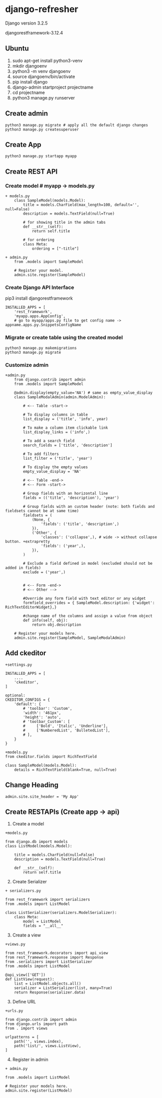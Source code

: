 # django-refresher

Django version 3.2.5

djangorestframework-3.12.4

## Ubuntu

1. sudo apt-get install python3-venv
2. mkdir djangoenv
3. python3 -m venv djangoenv
4. source djangoenv/bin/activate
5. pip install django
6. django-admin startproject projectname
7. cd projectname
8. python3 manage.py runserver

## Create admin

```
python3 manage.py migrate # apply all the default django changes
python3 manage.py createsuperuser
```

## Create App

`python3 manage.py startapp myapp`

## Create REST API

### Create model # myapp -> models.py

```
+ models.py
    class SampleModel(models.Model):
        title = models.CharField(max_length=100, default='', null=False)
        description = models.TextField(null=True)

        # for showing title in the admin tabs
        def __str__(self):
            return self.title

        # for ordering
        class Meta:
            ordering = ["-title"]

+ admin.py
    from .models import SampleModel

    # Register your model.
    admin.site.register(SampleModel)
```

### Create Django API Interface

pip3 install djangorestframework

```
INSTALLED_APPS = [
    'rest_framework',
    'myapp.apps.AppConfig',
    # go to myapp/apps.py file to get config name -> appname.apps.py.SnippetsConfigName
```

### Migrate or create table using the created model

```
python3 manage.py makemigrations
python3 manage.py migrate
```

### Customize admin

```
+admin.py
    from django.contrib import admin
    from .models import SampleModel

    @admin.display(empty_value='NA') # same as empty_value_display
    class SampleModalAdmin(admin.ModelAdmin):

        # <-- Table -start->

        # To display columns in table
        list_display = ('title', 'info', year)

        # To make a column item clickable link
        list_display_links = ('info',)

        # To add a search field
        search_fields = ['title', 'description']

        # To add filters
        list_filter = ('title', 'year')

        # To display the empty values
        empty_value_display = 'NA'

        # <-- Table -end->
        # <-- Form -start->

        # Group fields with an horizontal line
        fields = (('title', 'description'), 'year')

        # Group fields with an custom header (note: both fields and fieldsets cannot be at same time)
        fieldsets = (
            (None, {
                'fields': ('title', 'description',)
            }),
            ('Other', {
                'classes': ('collapse',), # wide -> without collapse button. +extrapretty
                'fields': ('year',),
            }),
        )

        # Exclude a field defined in model (excluded should not be added in fields)
        exclude = ('year',)


        # <-- Form -end->
        # <-- Other -->

        #Override any form field with text editor or any widget
        formfield_overrides = { SampleModel.description: {'widget': RichTextEditorWidget},}

        #change name of the columns and assign a value from object
        def info(self, obj):
            return obj.description

    # Register your models here.
    admin.site.register(SampleModel, SampleModalAdmin)
```

## Add ckeditor

```
+settings.py

INSTALLED_APPS = [
    ....
    'ckeditor',
]

optional:
CKEDITOR_CONFIGS = {
    'default': {
        # 'toolbar': 'Custom',
        'width': '461px',
        'height': 'auto',
        # 'toolbar_Custom': [
        #     ['Bold', 'Italic', 'Underline'],
        #     ['NumberedList', 'BulletedList'],
        # ],
    }
}

+models.py
from ckeditor.fields import RichTextField

class SampleModel(models.Model):
    details = RichTextField(blank=True, null=True)
```

## Change Heading

```
admin.site.site_header = 'My App'
```

## Create RESTAPIs (Create app -> api)

1. Create a model

```
+models.py

from django.db import models
class ListModel(models.Model):

    title = models.CharField(null=False)
    description = models.TextField(null=True)

    def __str__(self):
        return self.title
```

2. Create Serializer

```
+ serializers.py

from rest_framework import serializers
from .models import ListModel

class ListSerializer(serializers.ModelSerializer):
    class Meta:
        model = ListModel
        fields = "__all__"
```

3. Create a view

```
+views.py

from rest_framework.decorators import api_view
from rest_framework.response import Response
from .serializers import ListSerializer
from .models import ListModel

@api_view(['GET'])
def ListView(request):
    list = ListModel.objects.all()
    serializer = ListSerializer(list, many=True)
    return Response(serializer.data)
```

3. Define URL

```
+urls.py

from django.contrib import admin
from django.urls import path
from . import views

urlpatterns = [
    path('', views.index),
    path('list/', views.ListView),
]
```

4. Register in admin

```
+ admin.py

from .models import ListModel

# Register your models here.
admin.site.register(ListModel)
```
